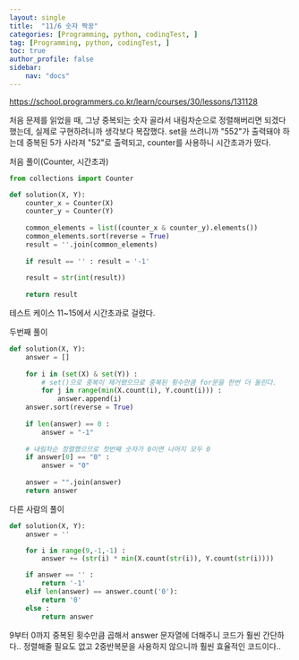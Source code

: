 ```yaml
---
layout: single
title:  "11/6 숫자 짝꿍"
categories: [Programming, python, codingTest, ]
tag: [Programming, python, codingTest, ]
toc: true
author_profile: false
sidebar:
    nav: "docs"
---
```




https://school.programmers.co.kr/learn/courses/30/lessons/131128



처음 문제를 읽었을 때, 그냥 중복되는 숫자 골라서 내림차순으로 정렬해버리면 되겠다 했는데, 실제로 구현하려니까 생각보다 복잡했다. set을 쓰려니까 "552"가 출력돼야 하는데 중복된 5가 사라져 "52"로 출력되고, counter를 사용하니 시간초과가 떴다.



처음 풀이(Counter, 시간초과)

```python
from collections import Counter

def solution(X, Y):
    counter_x = Counter(X)
    counter_y = Counter(Y)
    
    common_elements = list((counter_x & counter_y).elements())
    common_elements.sort(reverse = True)
    result = ''.join(common_elements)
    
    if result == '' : result = '-1'
    
    result = str(int(result))
    
    return result
```

테스트 케이스 11~15에서 시간초과로 걸렸다.



두번째 풀이

```python
def solution(X, Y):
    answer = []
    
    for i in (set(X) & set(Y)) :
        # set()으로 중복이 제거됐으므로 중복된 횟수만큼 for문을 한번 더 돌린다.
        for j in range(min(X.count(i), Y.count(i))) :
            answer.append(i)
    answer.sort(reverse = True)
    
    if len(answer) == 0 :
        answer = "-1"
    
    # 내림차순 정렬했으므로 첫번째 숫자가 0이면 나머지 모두 0
    if answer[0] == "0" :
        answer = "0"
        
    answer = "".join(answer)
    return answer
```



다른 사람의 풀이

```python
def solution(X, Y):
    answer = ''

    for i in range(9,-1,-1) :
        answer += (str(i) * min(X.count(str(i)), Y.count(str(i))))

    if answer == '' :
        return '-1'
    elif len(answer) == answer.count('0'):
        return '0'
    else :
        return answer
```

9부터 0까지 중복된 횟수만큼 곱해서 answer 문자열에 더해주니 코드가 훨씬 간단하다.. 정렬해줄 필요도 없고 2중반복문을 사용하지 않으니까 훨씬 효율적인 코드이다..